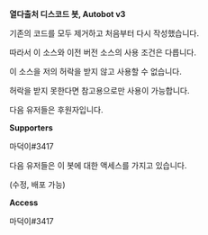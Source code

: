 **열다출처 디스코드 봇, Autobot v3**

기존의 코드를 모두 제거하고 처음부터 다시 작성했습니다.

따라서 이 소스와 이전 버전 소스의 사용 조건은 다릅니다.


이 소스을 저의 허락을 받지 않고 사용할 수 없습니다.

허락을 받지 못한다면 참고용으로만 사용이 가능합니다.


다음 유저들은 후원자입니다.

**Supporters**

마덕이#3417


다음 유저들은 이 봇에 대한 액세스를 가지고 있습니다.

(수정, 배포 가능)

**Access**

마덕이#3417

